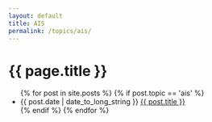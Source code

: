 ```yaml
---
layout: default
title: AIS
permalink: /topics/ais/
---
```


<h1>{{ page.title }}</h1>

<ul class="spaced_list">
  {% for post in site.posts %}
    {% if post.topic == 'ais' %}
      <li>
        {{ post.date | date_to_long_string }} <a href="{{ post.url }}">{{ post.title }}</a>
      </li>
    {% endif %}
  {% endfor %}
</ul>